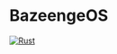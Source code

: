 # BazeengeOS
[![Rust](https://github.com/CalvoM/bazeengaOS/actions/workflows/rust.yml/badge.svg)](https://github.com/CalvoM/bazeengaOS/actions/workflows/rust.yml)
